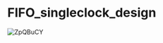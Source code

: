 # FIFO_singleclock_design
![ZpQBuCY](https://github.com/user-attachments/assets/82a3d3ac-af78-4741-8ac4-e75529bb3b7f)
